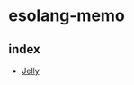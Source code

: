 # esolang-memo

## index

- [Jelly](https://github.com/akouryy/esolang-memo/blob/master/jelly/index.md)
